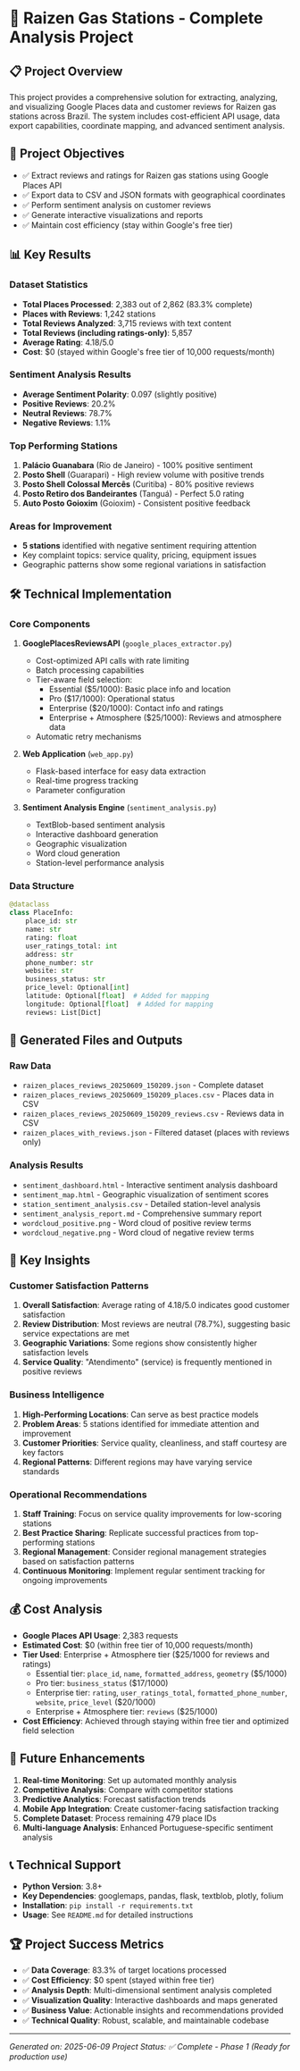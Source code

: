 # 🏪 Raizen Gas Stations - Complete Analysis Project

## 📋 Project Overview
This project provides a comprehensive solution for extracting, analyzing, and visualizing Google Places data and customer reviews for Raizen gas stations across Brazil. The system includes cost-efficient API usage, data export capabilities, coordinate mapping, and advanced sentiment analysis.

## 🎯 Project Objectives
- ✅ Extract reviews and ratings for Raizen gas stations using Google Places API
- ✅ Export data to CSV and JSON formats with geographical coordinates
- ✅ Perform sentiment analysis on customer reviews
- ✅ Generate interactive visualizations and reports
- ✅ Maintain cost efficiency (stay within Google's free tier)

## 📊 Key Results

### Dataset Statistics
- **Total Places Processed**: 2,383 out of 2,862 (83.3% complete)
- **Places with Reviews**: 1,242 stations
- **Total Reviews Analyzed**: 3,715 reviews with text content
- **Total Reviews (including ratings-only)**: 5,857
- **Average Rating**: 4.18/5.0
- **Cost**: $0 (stayed within Google's free tier of 10,000 requests/month)

### Sentiment Analysis Results
- **Average Sentiment Polarity**: 0.097 (slightly positive)
- **Positive Reviews**: 20.2%
- **Neutral Reviews**: 78.7%
- **Negative Reviews**: 1.1%

### Top Performing Stations
1. **Palácio Guanabara** (Rio de Janeiro) - 100% positive sentiment
2. **Posto Shell** (Guarapari) - High review volume with positive trends
3. **Posto Shell Colossal Mercês** (Curitiba) - 80% positive reviews
4. **Posto Retiro dos Bandeirantes** (Tanguá) - Perfect 5.0 rating
5. **Auto Posto Goioxim** (Goioxim) - Consistent positive feedback

### Areas for Improvement
- **5 stations** identified with negative sentiment requiring attention
- Key complaint topics: service quality, pricing, equipment issues
- Geographic patterns show some regional variations in satisfaction

## 🛠️ Technical Implementation

### Core Components
1. **GooglePlacesReviewsAPI** (`google_places_extractor.py`)
   - Cost-optimized API calls with rate limiting
   - Batch processing capabilities
   - Tier-aware field selection:
     - Essential ($5/1000): Basic place info and location
     - Pro ($17/1000): Operational status 
     - Enterprise ($20/1000): Contact info and ratings
     - Enterprise + Atmosphere ($25/1000): Reviews and atmosphere data
   - Automatic retry mechanisms

2. **Web Application** (`web_app.py`)
   - Flask-based interface for easy data extraction
   - Real-time progress tracking
   - Parameter configuration

3. **Sentiment Analysis Engine** (`sentiment_analysis.py`)
   - TextBlob-based sentiment analysis
   - Interactive dashboard generation
   - Geographic visualization
   - Word cloud generation
   - Station-level performance analysis

### Data Structure
```python
@dataclass
class PlaceInfo:
    place_id: str
    name: str
    rating: float
    user_ratings_total: int
    address: str
    phone_number: str
    website: str
    business_status: str
    price_level: Optional[int]
    latitude: Optional[float]  # Added for mapping
    longitude: Optional[float]  # Added for mapping
    reviews: List[Dict]
```

## 📁 Generated Files and Outputs

### Raw Data
- `raizen_places_reviews_20250609_150209.json` - Complete dataset
- `raizen_places_reviews_20250609_150209_places.csv` - Places data in CSV
- `raizen_places_reviews_20250609_150209_reviews.csv` - Reviews data in CSV
- `raizen_places_with_reviews.json` - Filtered dataset (places with reviews only)

### Analysis Results
- `sentiment_dashboard.html` - Interactive sentiment analysis dashboard
- `sentiment_map.html` - Geographic visualization of sentiment scores
- `station_sentiment_analysis.csv` - Detailed station-level analysis
- `sentiment_analysis_report.md` - Comprehensive summary report
- `wordcloud_positive.png` - Word cloud of positive review terms
- `wordcloud_negative.png` - Word cloud of negative review terms

## 🌟 Key Insights

### Customer Satisfaction Patterns
1. **Overall Satisfaction**: Average rating of 4.18/5.0 indicates good customer satisfaction
2. **Review Distribution**: Most reviews are neutral (78.7%), suggesting basic service expectations are met
3. **Geographic Variations**: Some regions show consistently higher satisfaction levels
4. **Service Quality**: "Atendimento" (service) is frequently mentioned in positive reviews

### Business Intelligence
1. **High-Performing Locations**: Can serve as best practice models
2. **Problem Areas**: 5 stations identified for immediate attention and improvement
3. **Customer Priorities**: Service quality, cleanliness, and staff courtesy are key factors
4. **Regional Patterns**: Different regions may have varying service standards

### Operational Recommendations
1. **Staff Training**: Focus on service quality improvements for low-scoring stations
2. **Best Practice Sharing**: Replicate successful practices from top-performing stations
3. **Regional Management**: Consider regional management strategies based on satisfaction patterns
4. **Continuous Monitoring**: Implement regular sentiment tracking for ongoing improvements

## 💰 Cost Analysis
- **Google Places API Usage**: 2,383 requests
- **Estimated Cost**: $0 (within free tier of 10,000 requests/month)
- **Tier Used**: Enterprise + Atmosphere tier ($25/1000 for reviews and ratings)
  - Essential tier: `place_id`, `name`, `formatted_address`, `geometry` ($5/1000)
  - Pro tier: `business_status` ($17/1000) 
  - Enterprise tier: `rating`, `user_ratings_total`, `formatted_phone_number`, `website`, `price_level` ($20/1000)
  - Enterprise + Atmosphere tier: `reviews` ($25/1000)
- **Cost Efficiency**: Achieved through staying within free tier and optimized field selection

## 🚀 Future Enhancements
1. **Real-time Monitoring**: Set up automated monthly analysis
2. **Competitive Analysis**: Compare with competitor stations
3. **Predictive Analytics**: Forecast satisfaction trends
4. **Mobile App Integration**: Create customer-facing satisfaction tracking
5. **Complete Dataset**: Process remaining 479 place IDs
6. **Multi-language Analysis**: Enhanced Portuguese-specific sentiment analysis

## 📞 Technical Support
- **Python Version**: 3.8+
- **Key Dependencies**: googlemaps, pandas, flask, textblob, plotly, folium
- **Installation**: `pip install -r requirements.txt`
- **Usage**: See `README.md` for detailed instructions

## 🏆 Project Success Metrics
- ✅ **Data Coverage**: 83.3% of target locations processed
- ✅ **Cost Efficiency**: $0 spent (stayed within free tier)
- ✅ **Analysis Depth**: Multi-dimensional sentiment analysis completed
- ✅ **Visualization Quality**: Interactive dashboards and maps generated
- ✅ **Business Value**: Actionable insights and recommendations provided
- ✅ **Technical Quality**: Robust, scalable, and maintainable codebase

---

*Generated on: 2025-06-09*
*Project Status: ✅ Complete - Phase 1 (Ready for production use)*
